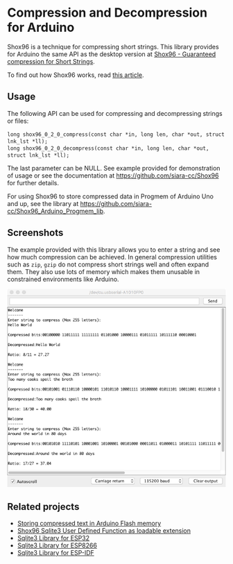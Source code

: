 # Compression and Decompression for Arduino

Shox96 is a technique for compressing short strings.  This library provides for Arduino the same API as the desktop version at [Shox96 - Guaranteed compression for Short Strings](https://github.com/siara-cc/Shox96).

To find out how Shox96 works, read [this article](https://github.com/siara-cc/Shox96/blob/master/Shox96_Article_0_2_0.pdf?raw=true).

## Usage

The following API can be used for compressing and decompressing strings or files:

```
long shox96_0_2_0_compress(const char *in, long len, char *out, struct lnk_lst *ll);
long shox96_0_2_0_decompress(const char *in, long len, char *out, struct lnk_lst *ll);
```

The last parameter can be NULL.  See example provided for demonstration of usage or see the documentation at https://github.com/siara-cc/Shox96 for further details.

For using Shox96 to store compressed data in Progmem of Arduino Uno and up, see the library at https://github.com/siara-cc/Shox96_Arduino_Progmem_lib.

## Screenshots

The example provided with this library allows you to enter a string and see how much compression can be achieved.  In general compression utilities such as `zip`, `gzip` do not compress short strings well and often expand them.  They also use lots of memory which makes them unusable in constrained environments like Arduino.

![](ss_compress_ss.png?raw=true)

## Related projects

- [Storing compressed text in Arduino Flash memory](https://github.com/siara-cc/Shox96_Arduino_Progmem_lib)
- [Shox96 Sqlite3 User Defined Function as loadable extension](https://github.com/siara-cc/Shox96_Sqlite_UDF)
- [Sqlite3 Library for ESP32](https://github.com/siara-cc/esp32_arduino_sqlite3_lib)
- [Sqlite3 Library for ESP8266](https://github.com/siara-cc/esp_arduino_sqlite3_lib)
- [Sqlite3 Library for ESP-IDF](https://github.com/siara-cc/esp32-idf-sqlite3)
